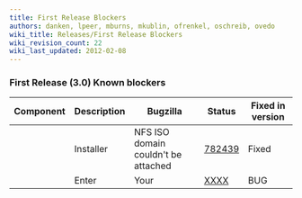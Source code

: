 ```yaml
---
title: First Release Blockers
authors: danken, lpeer, mburns, mkublin, ofrenkel, oschreib, ovedo
wiki_title: Releases/First Release Blockers
wiki_revision_count: 22
wiki_last_updated: 2012-02-08
---
```


### First Release (3.0) Known blockers

| Component   | Description                         | Bugzilla                                                     | Status | Fixed in version        |
|-------------|-------------------------------------|--------------------------------------------------------------|--------|-------------------------|
| | Installer | NFS ISO domain couldn't be attached | [782439](https://bugzilla.redhat.com/show_bug.cgi?id=782439) | Fixed  | Merged into engine_3.0 |
| | Enter     | Your                                | [XXXX](https://bugzilla.redhat.com/show_bug.cgi?id=XXXX)     | BUG    | HERE                    |
